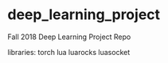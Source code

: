 # deep_learning_project
Fall 2018 Deep Learning Project Repo


libraries:
torch 
lua
luarocks
luasocket